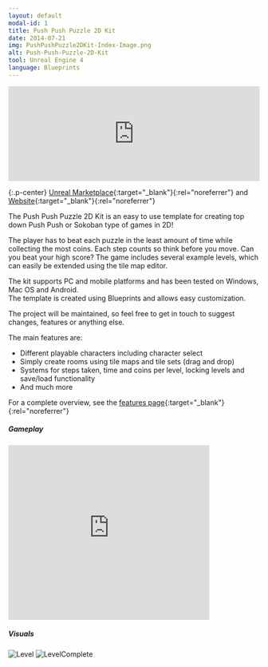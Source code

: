 ```yaml
---
layout: default
modal-id: 1
title: Push Push Puzzle 2D Kit
date: 2014-07-21
img: PushPushPuzzle2DKit-Index-Image.png
alt: Push-Push-Puzzle-2D-Kit
tool: Unreal Engine 4
language: Blueprints
---
```


<iframe src="https://widgets.gamejolt.com/package/v1?key=PR3UeSoH&theme=dark" frameborder="0" width="100%" height="190"></iframe>  

{:.p-center}
[Unreal Marketplace][unreal-marketplace]{:target="_blank"}{:rel="noreferrer"} and [Website][website]{:target="_blank"}{:rel="noreferrer"}

The Push Push Puzzle 2D Kit is an easy to use template for creating top down Push Push or Sokoban type of games in 2D!

The player has to beat each puzzle in the least amount of time while collecting the most coins.
Each step counts so think before you move. Can you beat your high score?
The game includes several example levels, which can easily be extended using the tile map editor.

The kit supports PC and mobile platforms and has been tested on Windows, Mac OS and Android.        
The template is created using Blueprints and allows easy customization.
 
The project will be maintained, so feel free to get in touch to suggest changes, features or anything else.

The main features are:
- Different playable characters including character select
- Simply create rooms using tile maps and tile sets (drag and drop)
- Systems for steps taken, time and coins per level, locking levels and save/load functionality
- And much more

For a complete overview, see the [features page][feature-page]{:target="_blank"}{:rel="noreferrer"}

##### Gameplay

<DIV class="figure-block">
    <iframe width="80%" height="350" src="https://www.youtube.com/embed/7lZRiiKjINg" frameborder="0" allowfullscreen></iframe>
</DIV>

##### Visuals

<img src="{{site.baseurl}}/assets/images/push_push_puzzle_2d_kit/Level.png" class="img-responsive img-centered" alt="Level"/>
<img src="{{site.baseurl}}/assets/images/push_push_puzzle_2d_kit/LevelComplete.png" class="img-responsive img-centered" alt="LevelComplete"/>

[unreal-marketplace]: https://www.unrealengine.com/marketplace/push-push-puzzle-2d-kit
[website]: https://gracesgames.com/PushPushPuzzle2DKit/
[feature-page]: https://gracesgames.com/PushPushPuzzle2DKit/features/